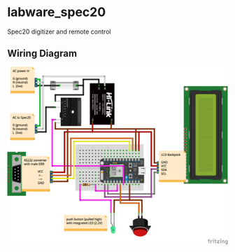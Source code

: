 # labware_spec20

Spec20 digitizer and remote control

## Wiring Diagram

![Wiring Diagram](docs/wiring_diagram.png)
